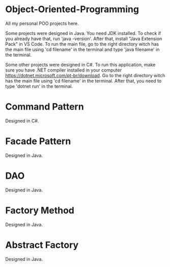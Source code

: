 # Object-Oriented-Programming

All my personal POO projects here.

Some projects were designed in Java. You need JDK installed. To check if you already have that, run 'java -version'. After that, install "Java Extension Pack" in VS Code. To run the main file, go to the right directory witch has the main file using 'cd filename' in the terminal and type 'java filename' in the terminal.

Some other projects were designed in C#. To run this application, make sure you have .NET compiler installed in your computer https://dotnet.microsoft.com/pt-br/download. Go to the right directory witch has the main file using 'cd filename' in the terminal. After that, you need to type 'dotnet run' in the terminal.


# Command Pattern
Designed in C#.

# Facade Pattern
Designed in Java.

# DAO
Designed in Java.

# Factory Method
Designed in Java.

# Abstract Factory
Designed in Java.

